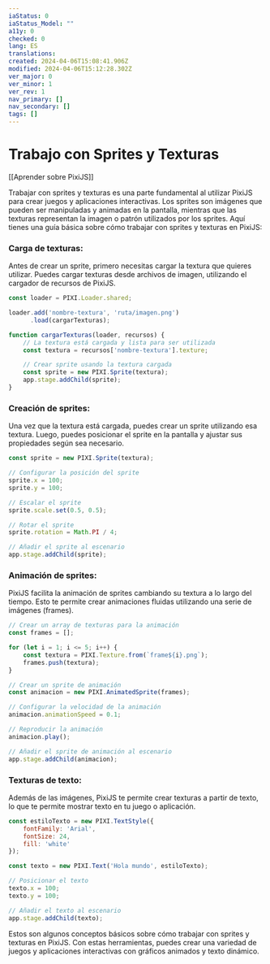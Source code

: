 ```yaml
---
iaStatus: 0
iaStatus_Model: ""
a11y: 0
checked: 0
lang: ES
translations: 
created: 2024-04-06T15:08:41.906Z
modified: 2024-04-06T15:12:28.302Z
ver_major: 0
ver_minor: 1
ver_rev: 1
nav_primary: []
nav_secondary: []
tags: []
---
```

# Trabajo con Sprites y Texturas

[[Aprender sobre PixiJS]]

Trabajar con sprites y texturas es una parte fundamental al utilizar PixiJS para crear juegos y aplicaciones interactivas. Los sprites son imágenes que pueden ser manipuladas y animadas en la pantalla, mientras que las texturas representan la imagen o patrón utilizados por los sprites. Aquí tienes una guía básica sobre cómo trabajar con sprites y texturas en PixiJS:

### Carga de texturas:

Antes de crear un sprite, primero necesitas cargar la textura que quieres utilizar. Puedes cargar texturas desde archivos de imagen, utilizando el cargador de recursos de PixiJS.

```javascript
const loader = PIXI.Loader.shared;

loader.add('nombre-textura', 'ruta/imagen.png')
      .load(cargarTexturas);

function cargarTexturas(loader, recursos) {
    // La textura está cargada y lista para ser utilizada
    const textura = recursos['nombre-textura'].texture;

    // Crear sprite usando la textura cargada
    const sprite = new PIXI.Sprite(textura);
    app.stage.addChild(sprite);
}
```

### Creación de sprites:

Una vez que la textura está cargada, puedes crear un sprite utilizando esa textura. Luego, puedes posicionar el sprite en la pantalla y ajustar sus propiedades según sea necesario.

```javascript
const sprite = new PIXI.Sprite(textura);

// Configurar la posición del sprite
sprite.x = 100;
sprite.y = 100;

// Escalar el sprite
sprite.scale.set(0.5, 0.5);

// Rotar el sprite
sprite.rotation = Math.PI / 4;

// Añadir el sprite al escenario
app.stage.addChild(sprite);
```

### Animación de sprites:

PixiJS facilita la animación de sprites cambiando su textura a lo largo del tiempo. Esto te permite crear animaciones fluidas utilizando una serie de imágenes (frames).

```javascript
// Crear un array de texturas para la animación
const frames = [];

for (let i = 1; i <= 5; i++) {
    const textura = PIXI.Texture.from(`frame${i}.png`);
    frames.push(textura);
}

// Crear un sprite de animación
const animacion = new PIXI.AnimatedSprite(frames);

// Configurar la velocidad de la animación
animacion.animationSpeed = 0.1;

// Reproducir la animación
animacion.play();

// Añadir el sprite de animación al escenario
app.stage.addChild(animacion);
```

### Texturas de texto:

Además de las imágenes, PixiJS te permite crear texturas a partir de texto, lo que te permite mostrar texto en tu juego o aplicación.

```javascript
const estiloTexto = new PIXI.TextStyle({
    fontFamily: 'Arial',
    fontSize: 24,
    fill: 'white'
});

const texto = new PIXI.Text('Hola mundo', estiloTexto);

// Posicionar el texto
texto.x = 100;
texto.y = 100;

// Añadir el texto al escenario
app.stage.addChild(texto);
```

Estos son algunos conceptos básicos sobre cómo trabajar con sprites y texturas en PixiJS. Con estas herramientas, puedes crear una variedad de juegos y aplicaciones interactivas con gráficos animados y texto dinámico.